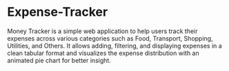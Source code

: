 # Expense-Tracker
Money Tracker is a simple web application to help users track their expenses across various categories such as Food, Transport, Shopping, Utilities, and Others. It allows adding, filtering, and displaying expenses in a clean tabular format and visualizes the expense distribution with an animated pie chart for better insight.
